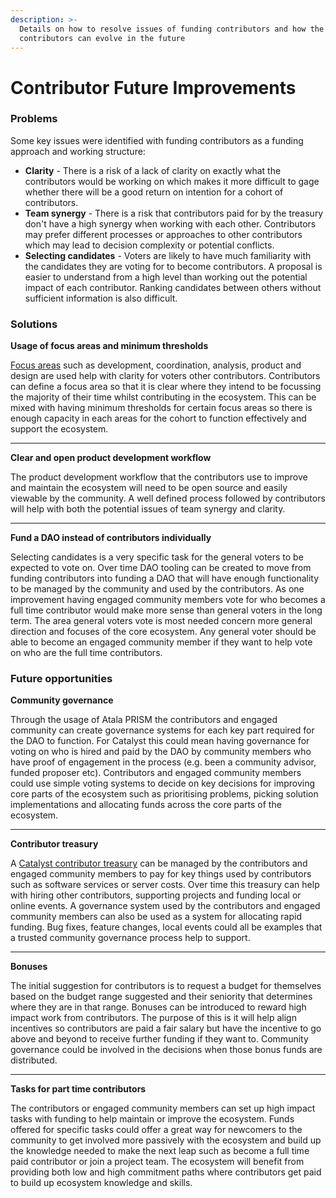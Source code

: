 ```yaml
---
description: >-
  Details on how to resolve issues of funding contributors and how the usage of
  contributors can evolve in the future
---
```


# Contributor Future Improvements

### Problems

Some key issues were identified with funding contributors as a funding approach and working structure:

* **Clarity** - There is a risk of a lack of clarity on exactly what the contributors would be working on which makes it more difficult to gage whether there will be a good return on intention for a cohort of contributors.
* **Team synergy** - There is a risk that contributors paid for by the treasury don't have a high synergy when working with each other. Contributors may prefer different processes or approaches to other contributors which may lead to decision complexity or potential conflicts.
* **Selecting candidates** - Voters are likely to have much familiarity with the candidates they are voting for to become contributors. A proposal is easier to understand from a high level than working out the potential impact of each contributor. Ranking candidates between others without sufficient information is also difficult.



### **Solutions**

**Usage of focus areas and minimum thresholds**

[Focus areas](../contributor/focus-areas/) such as development, coordination, analysis, product and design are used help with clarity for voters other contributors. Contributors can define a focus area so that it is clear where they intend to be focussing the majority of their time whilst contributing in the ecosystem. This can be mixed with having minimum thresholds for certain focus areas so there is enough capacity in each areas for the cohort to function effectively and support the ecosystem.

****

**Clear and open product development workflow**

The product development workflow that the contributors use to improve and maintain the ecosystem will need to be open source and easily viewable by the community. A well defined process followed by contributors will help with both the potential issues of team synergy and clarity.&#x20;

****

**Fund a DAO instead of contributors individually**

Selecting candidates is a very specific task for the general voters to be expected to vote on. Over time DAO tooling can be created to move from funding contributors into funding a DAO that will have enough functionality to be managed by the community and used by the contributors. As one improvement having engaged community members vote for who becomes a full time contributor would make more sense than general voters in the long term. The area general voters vote is most needed concern more general direction and focuses of the core ecosystem. Any general voter should be able to become an engaged community member if they want to help vote on who are the full time contributors.&#x20;



### Future opportunities

**Community governance**

Through the usage of Atala PRISM the contributors and engaged community can create governance systems for each key part required for the DAO to function. For Catalyst this could mean having governance for voting on who is hired and paid by the DAO by community members who have proof of engagement in the process (e.g. been a community advisor, funded proposer etc). Contributors and engaged community members could use simple voting systems to decide on key decisions for improving core parts of the ecosystem such as prioritising problems, picking solution implementations and allocating funds across the core parts of the ecosystem.

****

**Contributor treasury**

A [Catalyst contributor treasury](../treasury/catalyst-contributor-treasury.md) can be managed by the contributors and engaged community members to pay for key things used by contributors such as software services or server costs. Over time this treasury can help with hiring other contributors, supporting projects and funding local or online events. A governance system used by the contributors and engaged community members can also be used as a system for allocating rapid funding. Bug fixes, feature changes, local events could all be examples that a trusted community governance process help to support.

****

**Bonuses**

The initial suggestion for contributors is to request a budget for themselves based on the budget range suggested and their seniority that determines where they are in that range. Bonuses can be introduced to reward high impact work from contributors. The purpose of this is it will help align incentives so contributors are paid a fair salary but have the incentive to go above and beyond to receive further funding if they want to. Community governance could be involved in the decisions when those bonus funds are distributed.&#x20;

****

**Tasks for part time contributors**

The contributors or engaged community members can set up high impact tasks with funding to help maintain or improve the ecosystem. Funds offered for specific tasks could offer a great way for newcomers to the community to get involved more passively with the ecosystem and build up the knowledge needed to make the next leap such as become a full time paid contributor or join a project team. The ecosystem will benefit from providing both low and high commitment paths where contributors get paid to build up ecosystem knowledge and skills.
